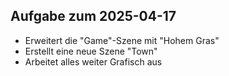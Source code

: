 ## Aufgabe zum 2025-04-17

- Erweitert die "Game"-Szene mit "Hohem Gras"
- Erstellt eine neue Szene "Town"
- Arbeitet alles weiter Grafisch aus
